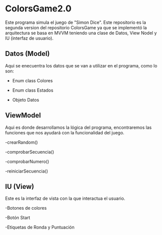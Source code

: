 # ColorsGame2.0
Este programa simula el juego de "Simon Dice".
Este repositorio es la segunda version del repositorio ColorsGame ya que se implementó la arquitectura se basa en MVVM teniendo una clase de Datos, View Nodel y IU (interfaz de usuario).

## Datos (Model)
Aqui se enecuentra los datos que se van a utilizar en el programa, como lo son: 

  - Enum class Colores
    
  - Enum class Estados
    
  - Objeto Datos

## ViewModel 
Aqui es donde desarrollamos la lógica del programa, encontraremos las funciones que nos ayudará con la funcionalidad del juego.

  -crearRandom()
  
  -comprobarSecuencia()
  
  -comprobarNumero()
  
  -reiniciarSecuencia()

## IU (View)
Este es la interfaz de vista con la que interactua el usuario. 

-Botones de colores

-Botón Start

-Etiquetas de Ronda y Puntuación

  
